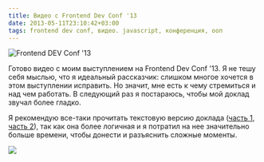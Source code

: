 ```yaml
---
title: Видео с Frontend Dev Conf '13
date: 2013-05-11T23:10:42+03:00
tags: frontend dev conf, видео. javascript, конференция, ооп
---
```


![](http://a51056ce8d9b948fb69e-8de36eb37b2366f5a76a776c3dee0b32.r42.cf1.rackcdn.com/frontenddevconf.png "Frontend DEV Conf '13")

Готово видео с моим выступлением на Frontend Dev Conf '13. Я не тешу себя мыслью, что я идеальный рассказчик: слишком многое хочется в этом выступлении исправить. Но значит, мне есть к чему стремиться и над чем работать. В следующий раз я постараюсь, чтобы мой доклад звучал более гладко. 

Я рекомендую все-таки прочитать текстовую версию доклада ([часть 1](/post/oopjs-1), [часть 2]((/post/oopjs-2))), так как она более логичная и я потратил на нее значительно больше времени, чтобы донести и разъяснить сложные моменты. 

![](http://www.youtube.com/watch?v=RXlmL0RMtzE)